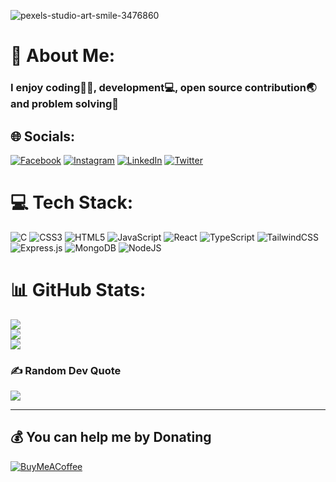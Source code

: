 ![pexels-studio-art-smile-3476860](https://user-images.githubusercontent.com/83405614/231978141-bcc8df1a-c4e7-4bf5-b5b0-860c362a7845.jpg)

# 💫 About Me:
### I enjoy coding👨‍💻, development💻, open source contribution🌏 and problem solving🚀

## 🌐 Socials:
[![Facebook](https://img.shields.io/badge/Facebook-%231877F2.svg?logo=Facebook&logoColor=white)](https://facebook.com/rajpatelbot) 
[![Instagram](https://img.shields.io/badge/Instagram-%23E4405F.svg?logo=Instagram&logoColor=white)](https://instagram.com/rajpatelbot)
[![LinkedIn](https://img.shields.io/badge/LinkedIn-%230077B5.svg?logo=linkedin&logoColor=white)](https://linkedin.com/in/rajpatelbot) 
[![Twitter](https://img.shields.io/badge/Twitter-%231DA1F2.svg?logo=Twitter&logoColor=white)](https://twitter.com/rajpatelbot) 

# 💻 Tech Stack:
![C](https://img.shields.io/badge/c-%2300599C.svg?style=for-the-badge&logo=c&logoColor=white) ![CSS3](https://img.shields.io/badge/css3-%231572B6.svg?style=for-the-badge&logo=css3&logoColor=white) ![HTML5](https://img.shields.io/badge/html5-%23E34F26.svg?style=for-the-badge&logo=html5&logoColor=white) ![JavaScript](https://img.shields.io/badge/javascript-%23323330.svg?style=for-the-badge&logo=javascript&logoColor=%23F7DF1E) ![React](https://img.shields.io/badge/react-%2320232a.svg?style=for-the-badge&logo=react&logoColor=%2361DAFB) ![TypeScript](https://img.shields.io/badge/typescript-%23007ACC.svg?style=for-the-badge&logo=typescript&logoColor=white) ![TailwindCSS](https://img.shields.io/badge/tailwindcss-%2338B2AC.svg?style=for-the-badge&logo=tailwind-css&logoColor=white) ![Express.js](https://img.shields.io/badge/express.js-%23404d59.svg?style=for-the-badge&logo=express&logoColor=%2361DAFB) ![MongoDB](https://img.shields.io/badge/MongoDB-%234ea94b.svg?style=for-the-badge&logo=mongodb&logoColor=white) ![NodeJS](https://img.shields.io/badge/node.js-6DA55F?style=for-the-badge&logo=node.js&logoColor=white)

# 📊 GitHub Stats:
![](https://github-readme-stats.vercel.app/api?username=rajpatelbot&theme=dark&hide_border=false&include_all_commits=false&count_private=false)<br/>
![](https://github-readme-streak-stats.herokuapp.com/?user=rajpatelbot&theme=dark&hide_border=false)<br/>
![](https://github-readme-stats.vercel.app/api/top-langs/?username=rajpatelbot&theme=dark&hide_border=false&include_all_commits=false&count_private=false&layout=compact)

### ✍️ Random Dev Quote
![](https://quotes-github-readme.vercel.app/api?type=horizontal&theme=radical)

---

  ## 💰 You can help me by Donating
  [![BuyMeACoffee](https://img.shields.io/badge/Buy%20Me%20a%20Coffee-ffdd00?style=for-the-badge&logo=buy-me-a-coffee&logoColor=black)](https://buymeacoffee.com/rajpatel17bot) 
